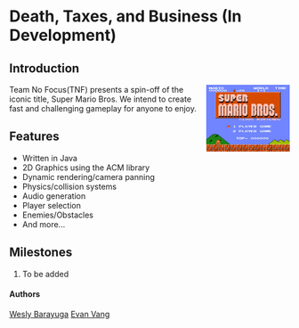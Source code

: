 # Death, Taxes, and Business (In Development)
## Introduction
<img src="Images/cnet-nintendo-super-mario-bros.png" align="right"
     alt="Size Limit logo by Anton Lovchikov" width="150" height="120">
Team No Focus(TNF) presents a spin-off of the iconic title, Super Mario Bros. We intend to create
fast and challenging gameplay for anyone to enjoy.
## Features
- Written in Java
- 2D Graphics using the ACM library
- Dynamic rendering/camera panning
- Physics/collision systems
- Audio generation
- Player selection
- Enemies/Obstacles
- And more...
## Milestones
1. To be added
#### Authors
[Wesly Barayuga](https://github.com/wes-brook) 
[Evan Vang](https://github.com/evanvang)
